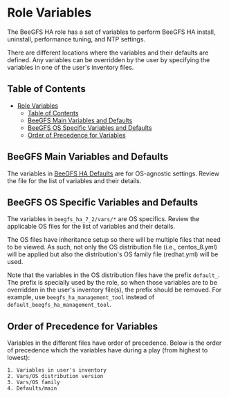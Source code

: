 <a name="role-variables"></a>
# Role Variables

The BeeGFS HA role has a set of variables to perform BeeGFS HA install, uninstall, performance tuning, and NTP settings.

There are different locations where the variables and their defaults are defined. Any variables can be overridden by
the user by specifying the variables in one of the user's inventory files.

<a name="table-of-contents"></a>
## Table of Contents

- [Role Variables](#role-variables)
  - [Table of Contents](#table-of-contents)
  - [BeeGFS Main Variables and Defaults](#beegfs-main-variables-and-defaults)
  - [BeeGFS OS Specific Variables and Defaults](#beegfs-os-specific-variables-and-defaults)
  - [Order of Precedence for Variables](#order-of-precedence-for-variables)

<a name="beegfs-main-variables-and-defaults"></a>
## BeeGFS Main Variables and Defaults

The variables in [BeeGFS HA Defaults](../defaults/main.yml) are for OS-agnostic settings. Review the file for the list
of variables and their details.

<a name="beegfs-os-specific-variables-and-defaults"></a>
## BeeGFS OS Specific Variables and Defaults

The variables in `beegfs_ha_7_2/vars/*` are OS specifics. Review the applicable OS files for the list of variables and 
their details.

The OS files have inheritance setup so there will be multiple files that need to be viewed. As such, not only the 
OS distribution file (i.e., centos_8.yml) will be applied but also the distribution's OS family file (redhat.yml) will 
be used.

Note that the variables in the OS distribution files have the prefix `default_`. The prefix is specially used by the 
role, so when those variables are to be overridden in the user's inventory file(s), the prefix should be removed. 
For example, use `beegfs_ha_management_tool` instead of `default_beegfs_ha_management_tool`.

<a name="order-of-precedence-for-variables"></a>
## Order of Precedence for Variables

Variables in the different files have order of precedence. Below is the order of precedence which the variables have
during a play (from highest to lowest):

    1. Variables in user's inventory
    2. Vars/OS distribution version
    3. Vars/OS family
    4. Defaults/main

